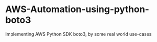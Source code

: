 # AWS-Automation-using-python-boto3
Implementing AWS Python SDK boto3, by some real world use-cases
